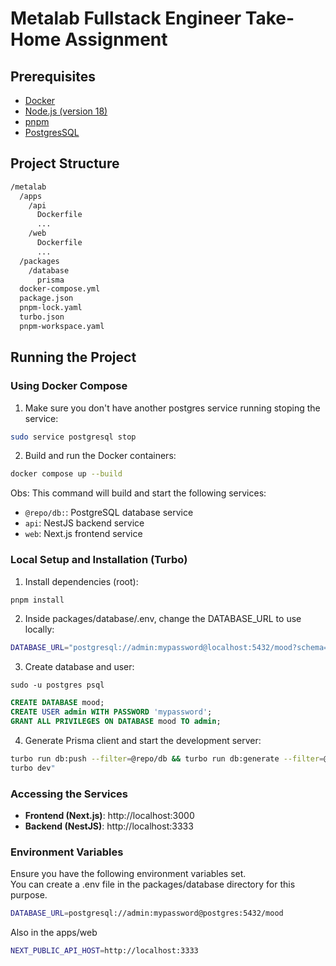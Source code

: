 # Metalab Fullstack Engineer Take-Home Assignment

## Prerequisites

- [Docker](https://docs.docker.com/get-docker/)
- [Node.js (version 18)](https://nodejs.org/en/download/)
- [pnpm](https://pnpm.io/installation)
- [PostgresSQL](https://www.postgresql.org/)

## Project Structure
```bash
/metalab
  /apps
    /api
      Dockerfile
      ...
    /web
      Dockerfile
      ...
  /packages
    /database
      prisma
  docker-compose.yml
  package.json
  pnpm-lock.yaml
  turbo.json
  pnpm-workspace.yaml
```

## Running the Project
### Using Docker Compose
1. Make sure you don't have another postgres service running stoping the service:
```sh
sudo service postgresql stop
```
2. Build and run the Docker containers:
```sh
docker compose up --build
```

Obs:
This command will build and start the following services:

- `@repo/db:`: PostgreSQL database service
- `api`: NestJS backend service
- `web`: Next.js frontend service

### Local Setup and Installation (Turbo)
1. Install dependencies (root):
```sh
pnpm install
```

2. Inside packages/database/.env, change the DATABASE_URL to use locally:
```sh
DATABASE_URL="postgresql://admin:mypassword@localhost:5432/mood?schema=public"
```

3. Create database and user:
```
sudo -u postgres psql
```

```sql
CREATE DATABASE mood;
CREATE USER admin WITH PASSWORD 'mypassword';
GRANT ALL PRIVILEGES ON DATABASE mood TO admin;
```

4. Generate Prisma client and start the development server:
```sh
turbo run db:push --filter=@repo/db && turbo run db:generate --filter=@repo/db &&
turbo dev"
```

### Accessing the Services
- **Frontend (Next.js)**: http://localhost:3000
- **Backend (NestJS)**: http://localhost:3333

### Environment Variables
Ensure you have the following environment variables set.  
You can create a .env file in the packages/database directory for this purpose.
```sh
DATABASE_URL=postgresql://admin:mypassword@postgres:5432/mood
```

Also in the apps/web
```sh
NEXT_PUBLIC_API_HOST=http://localhost:3333
```




